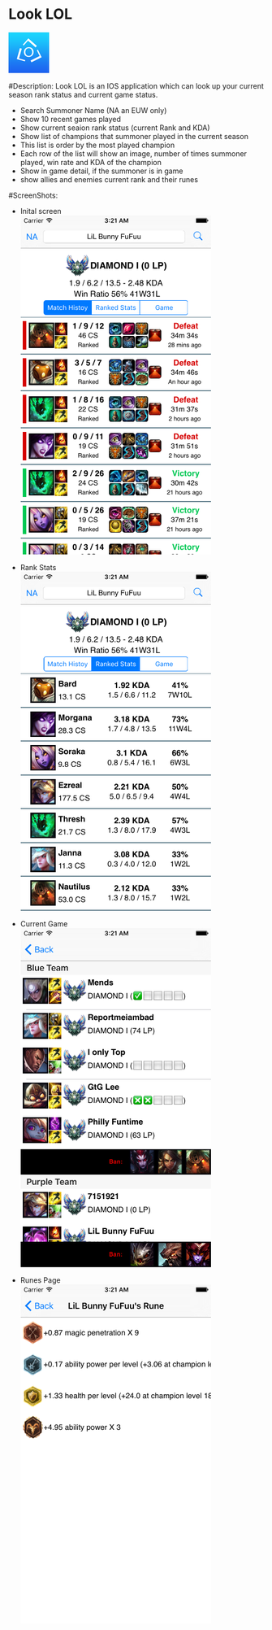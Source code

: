 # Look LOL
![alt tag](https://github.com/litwa-yuen/Application/blob/master/SwiftApplication/SelfLOL/ScreenShot/Icon-Small-40%402x.png)

#Description:
Look LOL is an IOS application which can look up your current season rank status and current game status.  
- Search Summoner Name (NA an EUW only)
- Show 10 recent games played   
- Show current seaion rank status (current Rank and KDA)
- Show list of champions that summoner played in the current season
- This list is order by the most played champion
- Each row of the list will show an image, number of times summoner played, win rate and KDA of the champion
- Show in game detail, if the summoner is in game
- show allies and enemies current rank and their runes 

#ScreenShots:
- Inital screen<br/>
![alt tag](https://github.com/litwa-yuen/Application/blob/master/SwiftApplication/SelfLOL/ScreenShot/newItialScreen.png)

- Rank Stats<br/>
![alt tag](https://github.com/litwa-yuen/Application/blob/master/SwiftApplication/SelfLOL/ScreenShot/initial%20Screen%20landscape.png)

- Current Game<br/>
![alt tag](https://github.com/litwa-yuen/Application/blob/master/SwiftApplication/SelfLOL/ScreenShot/CurrentGame1.png)

- Runes Page<br/>
![alt tag](https://github.com/litwa-yuen/Application/blob/master/SwiftApplication/SelfLOL/ScreenShot/runes.png)
